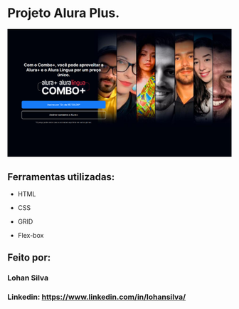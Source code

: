 # Projeto Alura Plus.

![image](img/foto-projeto.png)

## Ferramentas utilizadas:

* HTML

* CSS

* GRID

* Flex-box

## Feito por:

### Lohan Silva

### Linkedin: https://www.linkedin.com/in/lohansilva/

